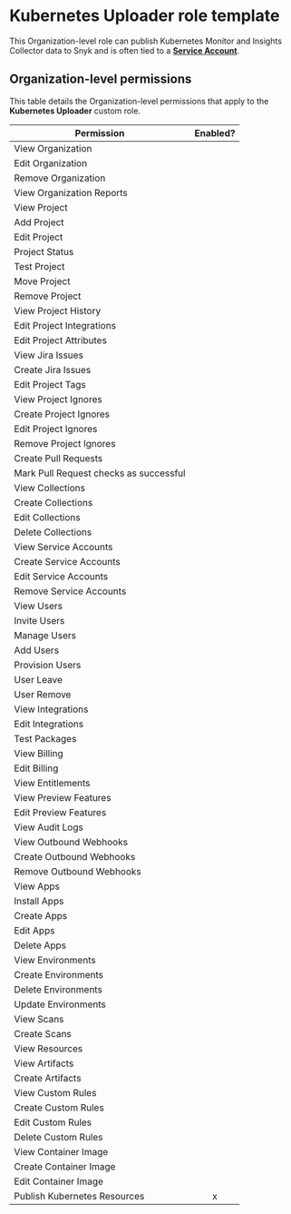 # Kubernetes Uploader role template

This Organization-level role can publish Kubernetes Monitor and Insights Collector data to Snyk and is often tied to a [**Service Account**](../../../enterprise-configuration/service-accounts/).

## Organization-level permissions

This table details the Organization-level permissions that apply to the **Kubernetes Uploader** custom role.

| Permission                             | Enabled? |
| -------------------------------------- | :------: |
| View Organization                      |          |
| Edit Organization                      |          |
| Remove Organization                    |          |
| View Organization Reports              |          |
| View Project                           |          |
| Add Project                            |          |
| Edit Project                           |          |
| Project Status                         |          |
| Test Project                           |          |
| Move Project                           |          |
| Remove Project                         |          |
| View Project History                   |          |
| Edit Project Integrations              |          |
| Edit Project Attributes                |          |
| View Jira Issues                       |          |
| Create Jira Issues                     |          |
| Edit Project Tags                      |          |
| View Project Ignores                   |          |
| Create Project Ignores                 |          |
| Edit Project Ignores                   |          |
| Remove Project Ignores                 |          |
| Create Pull Requests                   |          |
| Mark Pull Request checks as successful |          |
| View Collections                       |          |
| Create Collections                     |          |
| Edit Collections                       |          |
| Delete Collections                     |          |
| View Service Accounts                  |          |
| Create Service Accounts                |          |
| Edit Service Accounts                  |          |
| Remove Service Accounts                |          |
| View Users                             |          |
| Invite Users                           |          |
| Manage Users                           |          |
| Add Users                              |          |
| Provision Users                        |          |
| User Leave                             |          |
| User Remove                            |          |
| View Integrations                      |          |
| Edit Integrations                      |          |
| Test Packages                          |          |
| View Billing                           |          |
| Edit Billing                           |          |
| View Entitlements                      |          |
| View Preview Features                  |          |
| Edit Preview Features                  |          |
| View Audit Logs                        |          |
| View Outbound Webhooks                 |          |
| Create Outbound Webhooks               |          |
| Remove Outbound Webhooks               |          |
| View Apps                              |          |
| Install Apps                           |          |
| Create Apps                            |          |
| Edit Apps                              |          |
| Delete Apps                            |          |
| View Environments                      |          |
| Create Environments                    |          |
| Delete Environments                    |          |
| Update Environments                    |          |
| View Scans                             |          |
| Create Scans                           |          |
| View Resources                         |          |
| View Artifacts                         |          |
| Create Artifacts                       |          |
| View Custom Rules                      |          |
| Create Custom Rules                    |          |
| Edit Custom Rules                      |          |
| Delete Custom Rules                    |          |
| View Container Image                   |          |
| Create Container Image                 |          |
| Edit Container Image                   |          |
| Publish Kubernetes Resources           |     x    |
